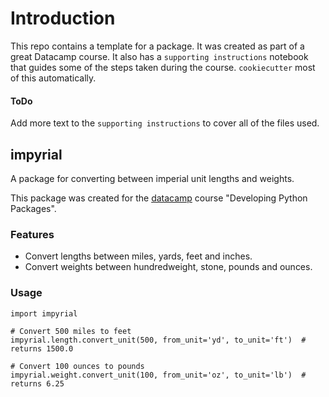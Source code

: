 
# Introduction
This repo contains a template for a package. It was created as part of a great
Datacamp course. It also has a `supporting instructions` notebook that guides some
of the steps taken during the course. `cookiecutter` most of this automatically. 

#### ToDo
Add more text to the `supporting instructions` to cover all of the files used.

## impyrial

A package for converting between imperial unit lengths and weights.

This package was created for the [datacamp](`https://www.datacamp.com`) course "Developing Python Packages".

### Features

- Convert lengths between miles, yards, feet and inches.
- Convert weights between hundredweight, stone, pounds and ounces.

### Usage

```
import impyrial

# Convert 500 miles to feet
impyrial.length.convert_unit(500, from_unit='yd', to_unit='ft')  # returns 1500.0

# Convert 100 ounces to pounds
impyrial.weight.convert_unit(100, from_unit='oz', to_unit='lb')  # returns 6.25
```